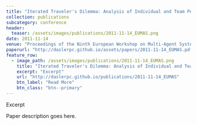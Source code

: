 ```yaml
---
title: "Iterated Traveler's Dilemma: Analysis of Individual and Team Performances and Challenges Ahead"
collection: publications
subcategory: conference
header: 
  teaser: /assets/images/publications/2011-11-14_EUMAS.png
date: 2011-11-14
venue: "Proceedings of the Ninth European Workshop on Multi-Agent Systems (EUMAS)"
paperurl: "http://daslerpc.github.io/assets/papers/2011-11-14_EUMAS.pdf"
feature_row: 
  - image_path: /assets/images/publications/2011-11-14_EUMAS.png
    title: "Iterated Traveler's Dilemma: Analysis of Individual and Team Performances and Challenges Ahead"
    excerpt: "Excerpt"
    url: "http://daslerpc.github.io/publications/2011-11-14_EUMAS"
    btn_label: "Read More"
    btn_class: "btn--primary"
---
```


Excerpt

Paper description goes here.